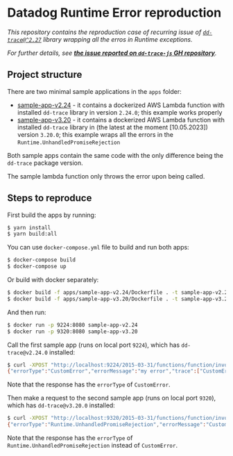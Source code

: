 # Datadog Runtime Error reproduction 

_This repository contains the reproduction case of recurring issue of [`dd-trace@^2.27`](https://github.com/DataDog/dd-trace-js) library wrapping all the erros in Runtime exceptions._ 

_For further details, see **[the issue reported on `dd-trace-js` GH repository](https://github.com/DataDog/dd-trace-js/issues/2893)**._

## Project structure 

There are two minimal sample applications in the `apps` folder: 

* [sample-app-v2.24](./apps/sample-app-v2.24) - it contains a dockerized AWS Lambda function with installed `dd-trace` library in version `2.24.0`; this example works properly 
* [sample-app-v3.20](./apps/sample-app-v2.24) - it contains a dockerized AWS Lambda function with installed `dd-trace` library in (the latest at the moment [10.05.2023]) version `3.20.0`; this example wraps all the errors in the `Runtime.UnhandledPromiseRejection` 

Both sample apps contain the same code with the only difference being the `dd-trace` package version. 

The sample lambda function only throws the error upon being called. 

## Steps to reproduce 

First build the apps by running: 

```sh
$ yarn install
$ yarn build:all
``` 

You can use `docker-compose.yml` file to build and run both apps: 

```sh
$ docker-compose build
$ docker-compose up
``` 

Or build with docker separately: 

```sh
$ docker build -f apps/sample-app-v2.24/Dockerfile . -t sample-app-v2.24
$ docker build -f apps/sample-app-v3.20/Dockerfile . -t sample-app-v3.20
```

And then run:

```sh
$ docker run -p 9224:8080 sample-app-v2.24
$ docker run -p 9320:8080 sample-app-v3.20
```

Call the first sample app (runs on local port `9224`), which has `dd-trace@v2.24.0` installed: 

```sh
$ curl -XPOST "http://localhost:9224/2015-03-31/functions/function/invocations" -d '{}'                 
{"errorType":"CustomError","errorMessage":"my error","trace":["CustomError: my error","    at myHanlder (/var/task/sample-handler.js:11:11)","    at /var/task/node_modules/datadog-lambda-js/dist/utils/handler.js:166:25","    at /var/task/node_modules/datadog-lambda-js/dist/index.js:220:70","    at step (/var/task/node_modules/datadog-lambda-js/dist/index.js:44:23)","    at Object.next (/var/task/node_modules/datadog-lambda-js/dist/index.js:25:53)","    at /var/task/node_modules/datadog-lambda-js/dist/index.js:19:71","    at new Promise (<anonymous>)","    at __awaiter (/var/task/node_modules/datadog-lambda-js/dist/index.js:15:12)","    at traceListenerOnWrap (/var/task/node_modules/datadog-lambda-js/dist/index.js:197:36)","    at /var/task/node_modules/dd-trace/packages/dd-trace/src/tracer.js:102:56"]}% 
``` 

Note that the response has the `errorType` of `CustomError`. 

Then make a request to the second sample app (runs on local port `9320`), which has `dd-trace@v3.20.0` installed: 

```sh
$ curl -XPOST "http://localhost:9320/2015-03-31/functions/function/invocations" -d '{}'  
{"errorType":"Runtime.UnhandledPromiseRejection","errorMessage":"CustomError: my error","trace":["Runtime.UnhandledPromiseRejection: CustomError: my error","    at process.<anonymous> (file:///var/runtime/index.mjs:1189:17)","    at process.emit (node:events:513:28)","    at emit (node:internal/process/promises:140:20)","    at processPromiseRejections (node:internal/process/promises:274:27)","    at processTicksAndRejections (node:internal/process/task_queues:97:32)"]}%  
```  

Note that the response has the `errorType` of `Runtime.UnhandledPromiseRejection` instead of `CustomError`. 

